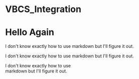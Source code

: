 # VBCS_Integration
<h1> Hello Again </h1>
<p> I don't know exactly how to use markdown but I'll figure it out.</p>
<p> I don't know exactly how to use markdown but I'll figure it out.</p>
<p> I don't know exactly how to use <br>
markdown but I'll figure it out.</p>

<title> Tittle </title>
